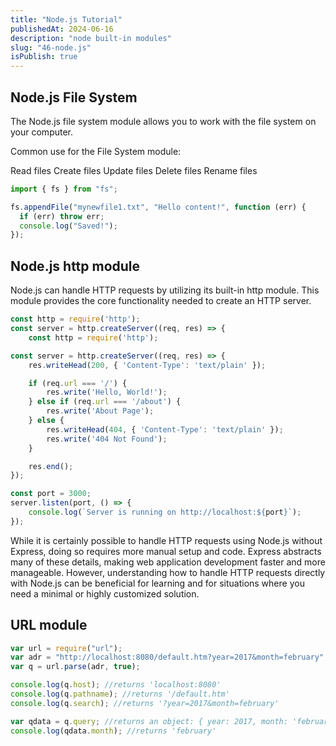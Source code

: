 ```yaml
---
title: "Node.js Tutorial"
publishedAt: 2024-06-16
description: "node built-in modules"
slug: "46-node.js"
isPublish: true
---
```


## Node.js File System

The Node.js file system module allows you to work with the file system on your computer.

Common use for the File System module:

Read files
Create files
Update files
Delete files
Rename files

```js
import { fs } from "fs";

fs.appendFile("mynewfile1.txt", "Hello content!", function (err) {
  if (err) throw err;
  console.log("Saved!");
});
```

## Node.js http module

Node.js can handle HTTP requests by utilizing its built-in http module. This module provides the core functionality needed to create an HTTP server.

```js
const http = require('http');
const server = http.createServer((req, res) => {
    const http = require('http');

const server = http.createServer((req, res) => {
    res.writeHead(200, { 'Content-Type': 'text/plain' });

    if (req.url === '/') {
        res.write('Hello, World!');
    } else if (req.url === '/about') {
        res.write('About Page');
    } else {
        res.writeHead(404, { 'Content-Type': 'text/plain' });
        res.write('404 Not Found');
    }

    res.end();
});

const port = 3000;
server.listen(port, () => {
    console.log(`Server is running on http://localhost:${port}`);
});
```

While it is certainly possible to handle HTTP requests using Node.js without Express, doing so requires more manual setup and code. Express abstracts many of these details, making web application development faster and more manageable. However, understanding how to handle HTTP requests directly with Node.js can be beneficial for learning and for situations where you need a minimal or highly customized solution.

## URL module

```js
var url = require("url");
var adr = "http://localhost:8080/default.htm?year=2017&month=february";
var q = url.parse(adr, true);

console.log(q.host); //returns 'localhost:8080'
console.log(q.pathname); //returns '/default.htm'
console.log(q.search); //returns '?year=2017&month=february'

var qdata = q.query; //returns an object: { year: 2017, month: 'february' }
console.log(qdata.month); //returns 'february'
```
